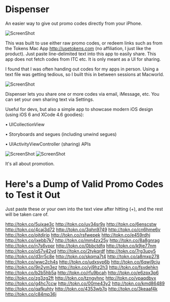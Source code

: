 Dispenser
=========

An easier way to give out promo codes directly from your iPhone.

![ScreenShot](https://raw.github.com/alariccole/Dispenser/master/Icon-72@2x.png)

This was built to use either raw promo codes, or redeem links such as from the Tokens Mac App http://usetokens.com (no affiliation, I just like the product). Just paste line-delimited text into this app to easily share. This app does not fetch codes from ITC etc. It is only meant as a UI for sharing.

I found that I was often handing out codes for my apps in person. Using a text file was getting tedious, so I built this in between sessions at Macworld.

![ScreenShot](https://raw.github.com/alariccole/Dispenser/master/screenshots/1.png)

Dispenser lets you share one or more codes via email, iMessage, etc. You can set your own sharing text via Settings.


Useful for devs, but also a simple app to showcase modern iOS design (using iOS 6 and XCode 4.6 goodies):

• UICollectionView

• Storyboards and segues (including unwind segues)

• UIActivityViewController (sharing) APIs


![ScreenShot](https://raw.github.com/alariccole/Dispenser/master/screenshots/2.png)     ![ScreenShot](https://raw.github.com/alariccole/Dispenser/master/screenshots/3.png)


It's all about promotion.



Here's a Dump of Valid Promo Codes to Test it Out
=========
Just paste these or your own into the text view after hitting (+), and the rest will be taken care of.

http://tokn.co/5ujxae3c
http://tokn.co/uv34sr9x
http://tokn.co/6enscstw
http://tokn.co/4caj3d72
http://tokn.co/3qhn9749
http://tokn.co/cn6hme6v
http://tokn.co/pjtdjrjp
http://tokn.co/rsfwepek
http://tokn.co/e459rdhj
http://tokn.co/jxebb7k7
http://tokn.co/mm4zx25y
http://tokn.co/8a8gnrag
http://tokn.co/n7s6vppr
http://tokn.co/0bbctdfq
http://tokn.co/k9je77nm
http://tokn.co/q57v42vd
http://tokn.co/2tykqrdf
http://tokn.co/7rg3upy5
http://tokn.co/d3rr5c8e
http://tokn.co/skqma7t4
http://tokn.co/a8mxp278
http://tokn.co/wwc2ch4s
http://tokn.co/udxsyp6b
http://tokn.co/6qwj9cju
http://tokn.co/9n2ym3ez
http://tokn.co/yj9hz2h3
http://tokn.co/fsvdehkn
http://tokn.co/b2b5hb5a
http://tokn.co/rfu9bcah
http://tokn.co/e6zpx3p6
http://tokn.co/zg3zg2ft
http://tokn.co/tzngvhnc
http://tokn.co/vpaqdbvx
http://tokn.co/g4hc7ccw
http://tokn.co/00me43y2
http://tokn.co/kmd86489
http://tokn.co/qafkuhtv
http://tokn.co/4353wb7p
http://tokn.co/3keaaf4k
http://tokn.co/c84mp36j
